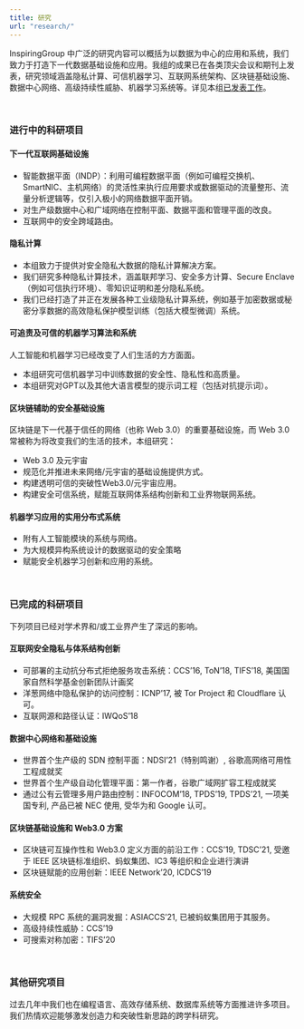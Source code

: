 ```yaml
---
title: 研究
url: "research/"
---
```


InspiringGroup 中广泛的研究内容可以概括为以数据为中心的应用和系统，我们致力于打造下一代数据基础设施和应用。我组的成果已在各类顶尖会议和期刊上发表，研究领域涵盖隐私计算、可信机器学习、互联网系统架构、区块链基础设施、数据中心网络、高级持续性威胁、机器学习系统等。详见本组[已发表工作](../publications)。

<br/>

### 进行中的科研项目

#### 下一代互联网基础设施

* 智能数据平面（INDP）：利用可编程数据平面（例如可编程交换机、SmartNIC、主机网络）的灵活性来执行应用要求或数据驱动的流量整形、流量分析逻辑等，仅引入极小的网络数据平面开销。
* 对生产级数据中心和广域网络在控制平面、数据平面和管理平面的改良。
* 互联网中的安全跨域路由。

#### 隐私计算

* 本组致力于提供对安全隐私大数据的隐私计算解决方案。
* 我们研究多种隐私计算技术，涵盖联邦学习、安全多方计算、Secure Enclave（例如可信执行环境）、零知识证明和差分隐私系统。
* 我们已经打造了并正在发展各种工业级隐私计算系统，例如基于加密数据或秘密分享数据的高效隐私保护模型训练（包括大模型微调）系统。

#### 可追责及可信的机器学习算法和系统

人工智能和机器学习已经改变了人们生活的方方面面。

* 本组研究可信机器学习中训练数据的安全性、隐私性和高质量。
* 本组研究对GPT以及其他大语言模型的提示词工程（包括对抗提示词）。

#### 区块链辅助的安全基础设施

区块链是下一代基于信任的网络（也称 Web 3.0）的重要基础设施，而 Web 3.0 常被称为将改变我们的生活的技术，本组研究：

* Web 3.0 及元宇宙
* 规范化并推进未来网络/元宇宙的基础设施提供方式。
* 构建透明可信的突破性Web3.0/元宇宙应用。
* 构建安全可信系统，赋能互联网体系结构创新和工业界物联网系统。

#### 机器学习应用的实用分布式系统

* 附有人工智能模块的系统与网络。
* 为大规模异构系统设计的数据驱动的安全策略
* 赋能安全机器学习创新和应用的系统。

<br/>

### 已完成的科研项目

下列项目已经对学术界和/或工业界产生了深远的影响。

#### 互联网安全隐私与体系结构创新

* 可部署的主动抗分布式拒绝服务攻击系统：CCS’16, ToN’18, TIFS’18, 美国国家自然科学基金创新团队计画奖
* 洋葱网络中隐私保护的访问控制：ICNP’17, 被 Tor Project 和 Cloudflare 认可。
* 互联网源和路径认证：IWQoS’18

#### 数据中心网络和基础设施

* 世界首个生产级的 SDN 控制平面：NDSI’21（特别鸣谢）, 谷歌高网络可用性工程成就奖
* 世界首个生产级自动化管理平面：第一作者，谷歌广域网扩容工程成就奖
* 通过公有云管理多用户路由控制：INFOCOM’18, TPDS’19, TPDS’21, 一项美国专利, 产品已被 NEC 使用, 受华为和 Google 认可。

#### 区块链基础设施和 Web3.0 方案

* 区块链可互操作性和 Web3.0 定义方面的前沿工作：CCS’19, TDSC’21, 受邀于 IEEE 区块链标准组织、蚂蚁集团、IC3 等组织和企业进行演讲
* 区块链赋能的应用创新：IEEE Network’20, ICDCS’19

#### 系统安全

* 大规模 RPC 系统的漏洞发掘：ASIACCS’21, 已被蚂蚁集团用于其服务。
* 高级持续性威胁：CCS’19
* 可搜索对称加密：TIFS’20

<br/>

### 其他研究项目

过去几年中我们也在编程语言、高效存储系统、数据库系统等方面推进许多项目。我们热情欢迎能够激发创造力和突破性新思路的跨学科研究。